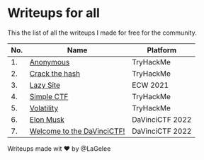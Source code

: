 # Writeups for all

This the list of all the writeups I made for free for the community.

|No.|Name|Platform|
|---|----|--------|
|1.|[Anonymous](https://github.com/LaGelee/Writeups-for-all/blob/main/TryHackMe/THM_Anonymous_CTF_WRITEUP.md)|TryHackMe|
|2.|[Crack the hash](https://github.com/LaGelee/Writeups-for-all/blob/main/TryHackMe/THM_Crack_the_hash_CHALLENGE_WRITEUP.md)|TryHackMe|
|3.|[Lazy Site](https://github.com/LaGelee/Writeups-for-all/tree/main/ECW%202021/Lazy%20Site.md)|ECW 2021|
|4.|[Simple CTF](https://github.com/LaGelee/Writeups-for-all/blob/main/TryHackMe/THM_Simple_CTF_CTF_WRITEUP.md)|TryHackMe|
|5.|[Volatility](https://github.com/LaGelee/Writeups-for-all/blob/main/TryHackMe/THM_Volatility_WALKTHROUGH_WRITEUP.md)|TryHackMe|
|6.|[Elon Musk](https://github.com/LaGelee/Writeups-for-all/blob/main/DaVinciCTF%202022/OSINT/Elon%20Musk.md)|DaVinciCTF 2022|
|7.|[Welcome to the DaVinciCTF!](https://github.com/LaGelee/Writeups-for-all/blob/main/DaVinciCTF%202022/OSINT/Welcome%20to%20the%20DaVinciCTF!.md)|DaVinciCTF 2022|

Writeups made wit :heart: by @LaGelee

